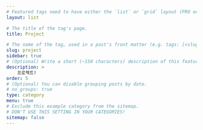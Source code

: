 ```yaml
---
# Featured tags need to have either the `list` or `grid` layout (PRO only).
layout: list

# The title of the tag's page.
title: Project

# The name of the tag, used in a post's front matter (e.g. tags: [<slug>]).
slug: project
sidebar: true
# (Optional) Write a short (~150 characters) description of this featured tag.
description: >
    프로젝트!
order: 5
# (Optional) You can disable grouping posts by date.
# no_groups: true
type: category
menu: true
# Exclude this example category from the sitemap.
# DON'T USE THIS SETTING IN YOUR CATEGORIES!
sitemap: false
---
```

